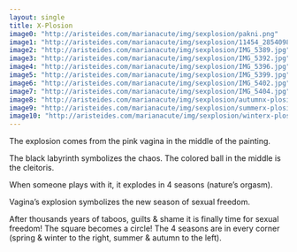 ```yaml
---
layout: single
title: X-Plosion
image0: "http://aristeides.com/marianacute/img/sexplosion/pakni.png"
image1: "http://aristeides.com/marianacute/img/sexplosion/11454_285409854926536_566843175_n.jpg"
image2: "http://aristeides.com/marianacute/img/sexplosion/IMG_5389.jpg"
image3: "http://aristeides.com/marianacute/img/sexplosion/IMG_5392.jpg"
image4: "http://aristeides.com/marianacute/img/sexplosion/IMG_5396.jpg"
image5: "http://aristeides.com/marianacute/img/sexplosion/IMG_5399.jpg"
image6: "http://aristeides.com/marianacute/img/sexplosion/IMG_5402.jpg"
image7: "http://aristeides.com/marianacute/img/sexplosion/IMG_5404.jpg"
image8: "http://aristeides.com/marianacute/img/sexplosion/autumnx-plosion.jpg"
image9: "http://aristeides.com/marianacute/img/sexplosion/summerx-plosion.jpg"
image10: "http://aristeides.com/marianacute/img/sexplosion/winterx-plosion.jpg"
---
```


The explosion comes from the pink vagina in the middle of the painting.

The black labyrinth symbolizes the chaos.
The colored ball in the middle is the cleitoris.

When someone plays with it, it explodes in 4 seasons (nature’s orgasm).

Vagina’s explosion symbolizes the new season of sexual freedom.

After thousands years of taboos, guilts & shame it is finally time for sexual freedom!
The square becomes a circle!
The 4 seasons are in every corner (spring & winter to the right, summer & autumn to the left).